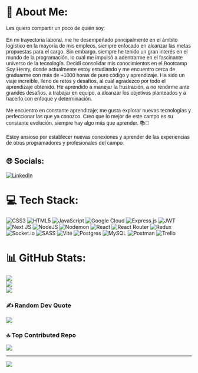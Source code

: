 # 💫 About Me:
<span style="font-family: 'Montserrat', sans-serif;">Les quiero compartir un poco de quién soy:<br><br>En mi trayectoria laboral, me he desempeñado principalmente en el ámbito logístico en la mayoría de mis empleos, siempre enfocado en alcanzar las metas propuestas para el cargo. Sin embargo, siempre he tenido un gran interés en el mundo de la programación, lo cual me impulsó a adentrarme en el fascinante universo de la tecnología. Decidí consolidar mis conocimientos en el Bootcamp Soy Henry, donde actualmente estoy estudiando y me encuentro cerca de graduarme con más de +1000 horas de puro código y aprendizaje. Ha sido un viaje increíble, lleno de retos y desafíos, al cual agradezco por todo el aprendizaje obtenido. He aprendido a manejar la frustración, a no rendirme ante grandes desafíos, a trabajar en equipo, a alcanzar los objetivos planteados y a hacerlo con enfoque y determinación.<br><br>Me encuentro en constante aprendizaje; me gusta explorar nuevas tecnologías y perfeccionar las que ya conozco. Creo que lo mejor de este campo es su constante evolución, siempre hay algo más que aprender. 📚📖<br><br>Estoy ansioso por establecer nuevas conexiones y aprender de las experiencias de otros programadores y profesionales del campo.</span>


## 🌐 Socials:
[![LinkedIn](https://img.shields.io/badge/LinkedIn-%230077B5.svg?logo=linkedin&logoColor=white)](https://www.linkedin.com/in/harold-rodriguez-jimenez) 

# 💻 Tech Stack:
![CSS3](https://img.shields.io/badge/css3-%231572B6.svg?style=for-the-badge&logo=css3&logoColor=white) ![HTML5](https://img.shields.io/badge/html5-%23E34F26.svg?style=for-the-badge&logo=html5&logoColor=white) ![JavaScript](https://img.shields.io/badge/javascript-%23323330.svg?style=for-the-badge&logo=javascript&logoColor=%23F7DF1E) ![Google Cloud](https://img.shields.io/badge/GoogleCloud-%234285F4.svg?style=for-the-badge&logo=google-cloud&logoColor=white) ![Express.js](https://img.shields.io/badge/express.js-%23404d59.svg?style=for-the-badge&logo=express&logoColor=%2361DAFB) ![JWT](https://img.shields.io/badge/JWT-black?style=for-the-badge&logo=JSON%20web%20tokens) ![Next JS](https://img.shields.io/badge/Next-black?style=for-the-badge&logo=next.js&logoColor=white) ![NodeJS](https://img.shields.io/badge/node.js-6DA55F?style=for-the-badge&logo=node.js&logoColor=white) ![Nodemon](https://img.shields.io/badge/NODEMON-%23323330.svg?style=for-the-badge&logo=nodemon&logoColor=%BBDEAD) ![React](https://img.shields.io/badge/react-%2320232a.svg?style=for-the-badge&logo=react&logoColor=%2361DAFB) ![React Router](https://img.shields.io/badge/React_Router-CA4245?style=for-the-badge&logo=react-router&logoColor=white) ![Redux](https://img.shields.io/badge/redux-%23593d88.svg?style=for-the-badge&logo=redux&logoColor=white) ![Socket.io](https://img.shields.io/badge/Socket.io-black?style=for-the-badge&logo=socket.io&badgeColor=010101) ![SASS](https://img.shields.io/badge/SASS-hotpink.svg?style=for-the-badge&logo=SASS&logoColor=white) ![Vite](https://img.shields.io/badge/vite-%23646CFF.svg?style=for-the-badge&logo=vite&logoColor=white) ![Postgres](https://img.shields.io/badge/postgres-%23316192.svg?style=for-the-badge&logo=postgresql&logoColor=white) ![MySQL](https://img.shields.io/badge/mysql-%2300000f.svg?style=for-the-badge&logo=mysql&logoColor=white) ![Postman](https://img.shields.io/badge/Postman-FF6C37?style=for-the-badge&logo=postman&logoColor=white) ![Trello](https://img.shields.io/badge/Trello-%23026AA7.svg?style=for-the-badge&logo=Trello&logoColor=white)
# 📊 GitHub Stats:
![](https://github-readme-stats.vercel.app/api?username=HRodriguezJimenez&theme=radical&hide_border=false&include_all_commits=false&count_private=false)<br/>
![](https://github-readme-streak-stats.herokuapp.com/?user=HRodriguezJimenez&theme=radical&hide_border=false)<br/>
![](https://github-readme-stats.vercel.app/api/top-langs/?username=HRodriguezJimenez&theme=radical&hide_border=false&include_all_commits=false&count_private=false&layout=compact)

### ✍️ Random Dev Quote
![](https://quotes-github-readme.vercel.app/api?type=horizontal&theme=radical)

### 🔝 Top Contributed Repo
![](https://github-contributor-stats.vercel.app/api?username=HRodriguezJimenez&limit=5&theme=radical&combine_all_yearly_contributions=true)

---
[![](https://visitcount.itsvg.in/api?id=HRodriguezJimenez&icon=0&color=0)](https://visitcount.itsvg.in)

<!-- Proudly created with GPRM ( https://gprm.itsvg.in ) -->
